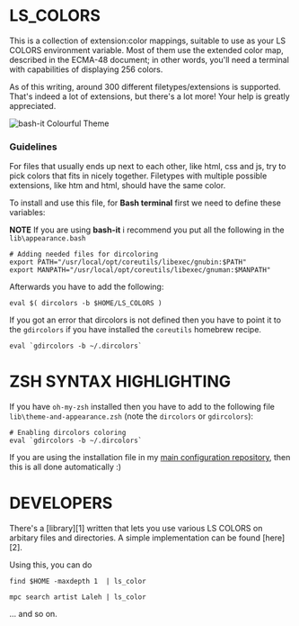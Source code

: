 LS_COLORS
=========

This is a collection of extension:color mappings, suitable to use as your
LS COLORS environment variable. Most of them use the extended color map,
described in the ECMA-48 document; in other words, you'll need a terminal
with capabilities of displaying 256 colors.

As of this writing, around 300 different filetypes/extensions is supported.
That's indeed a lot of extensions, but there's a lot more! Your help is greatly
appreciated.

![bash-it Colourful Theme](https://github.com/ahmadassaf/configurations/blob/master/screenshots/bash-it_theme_colourful.png)

### Guidelines

For files that usually ends up next to each other, like html, css and js,
try to pick colors that fits in nicely together. Filetypes with multiple
possible extensions, like htm and html, should have the same color.

To install and use this file, for **Bash terminal** first we need to define these variables:

**NOTE** If you are using **bash-it** i recommend you put all the following in the `lib\appearance.bash`

```shell
# Adding needed files for dircoloring
export PATH="/usr/local/opt/coreutils/libexec/gnubin:$PATH"
export MANPATH="/usr/local/opt/coreutils/libexec/gnuman:$MANPATH"
```

Afterwards you have to add the following:

```shell
eval $( dircolors -b $HOME/LS_COLORS )
```

If you got an error that dircolors is not defined then you have to point it to the `gdircolors` if you have installed the `coreutils` homebrew recipe.

```shell
eval `gdircolors -b ~/.dircolors`
```

ZSH SYNTAX HIGHLIGHTING
=======================
If you have `oh-my-zsh` installed then you have to add to the following file `lib\theme-and-appearance.zsh` (note the `dircolors` or `gdircolors`):

```shell
# Enabling dircolors coloring
eval `gdircolors -b ~/.dircolors`
```

If you are using the installation file in my [main configuration repository](http://github.com/ahmadassaf/Configurations), then this is all done automatically :)

DEVELOPERS
==========

There's a [library][1] written that lets you use various LS COLORS on
arbitary files and directories. A simple implementation can be found [here][2].

Using this, you can do

    find $HOME -maxdepth 1  | ls_color

    mpc search artist Laleh | ls_color

... and so on.

